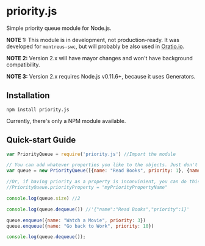 # priority.js

Simple priority queue module for Node.js.

**NOTE 1:** This module is in development, not production-ready. It was developed for `montreus-swc`, but will probably be also used in [Oratio.io](http://www.oratio.io).

**NOTE 2:** Version 2.x will have mayor changes and won't have background compatibility.

**NOTE 3:** Version 2.x requires Node.js v0.11.6+, because it uses Generators.

## Installation

    npm install priority.js

Currently, there's only a NPM module available.

## Quick-start Guide

``` javascript
var PriorityQueue = require('priority.js') //Import the module

// You can add whatever properties you like to the objects. Just don't forget to add a priority property.
var queue = new PriorityQueue([{name: "Read Books", priority: 1}, {name: "Learn JavaScript", priority: 7}], "descending")

//Or, if having priority as a property is inconvinient, you can do this:
//PriorityQueue.priorityProperty = "myPriorityPropertyName"

console.log(queue.size) //2

console.log(queue.dequeue()) //'{"name":"Read Books","priority":1}'

queue.enqueue({name: "Watch a Movie", priority: 3})
queue.enqueue({name: "Go back to Work", priority: 10})

console.log(queue.dequeue());
```
